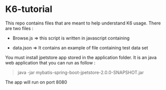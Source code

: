 # K6-tutorial

This repo contains files that are meant to help understand K6 usage.
There are two files :

- Browse.js => this script is written in javascript containing

- data.json => It contains an example of file containing test data set

You must install jpetstore app stored in the application folder. It is an java web application that you can run as follow :
> java -jar mybatis-spring-boot-jpetstore-2.0.0-SNAPSHOT.jar

The app will run on port 8080
